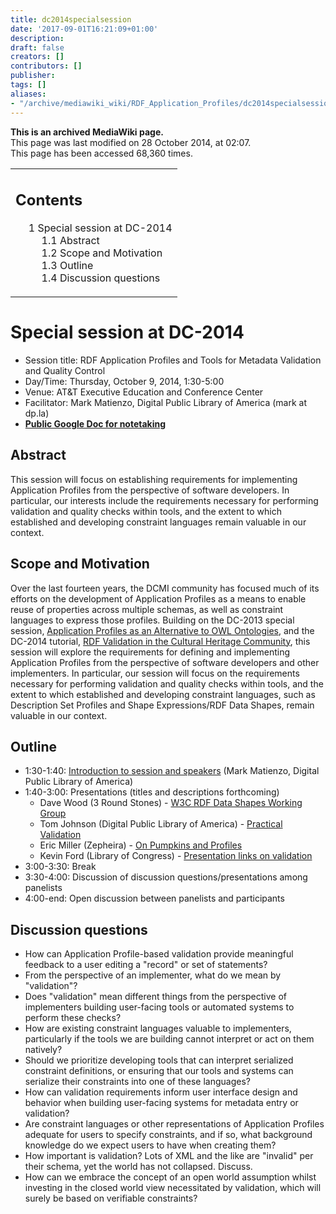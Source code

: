 ```yaml
---
title: dc2014specialsession
date: '2017-09-01T16:21:09+01:00'
description: 
draft: false
creators: []
contributors: []
publisher: 
tags: []
aliases:
- "/archive/mediawiki_wiki/RDF_Application_Profiles/dc2014specialsession.html"
---
```


 **This is an archived MediaWiki page.**  
This page was last modified on 28 October 2014, at 02:07.  
This page has been accessed 68,360 times.

<table id="toc" class="toc">
  <tr>
    <td>
      <div id="toctitle">
        <h2>Contents</h2>
      </div>
      <ul>
        <li class="toclevel-1 tocsection-1">
          <a href="#Special_session_at_DC-2014"><span class="tocnumber">1</span> <span class="toctext">Special session at DC-2014</span></a>
          <ul>
            <li class="toclevel-2 tocsection-2"><a href="#Abstract"><span class="tocnumber">1.1</span> <span class="toctext">Abstract</span></a></li>
            <li class="toclevel-2 tocsection-3"><a href="#Scope_and_Motivation"><span class="tocnumber">1.2</span> <span class="toctext">Scope and Motivation</span></a></li>
            <li class="toclevel-2 tocsection-4"><a href="#Outline"><span class="tocnumber">1.3</span> <span class="toctext">Outline</span></a></li>
            <li class="toclevel-2 tocsection-5"><a href="#Discussion_questions"><span class="tocnumber">1.4</span> <span class="toctext">Discussion questions</span></a></li>
          </ul>
        </li>
      </ul>
    </td>
  </tr>
</table>

# Special session at DC-2014 

- Session title: RDF Application Profiles and Tools for Metadata Validation and Quality Control
- Day/Time: Thursday, October 9, 2014, 1:30-5:00
- Venue: AT&T Executive Education and Conference Center
- Facilitator: Mark Matienzo, Digital Public Library of America (mark at dp.la)
- **[Public Google Doc for notetaking](https://docs.google.com/document/d/1ExmMZCg5mApOzNAHvL4pDS_geHuoWcj26nNW3vmmiRM/edit)**

## Abstract 

This session will focus on establishing requirements for implementing Application Profiles from the perspective of software developers. In particular, our interests include the requirements necessary for performing validation and quality checks within tools, and the extent to which established and developing constraint languages remain valuable in our context.

## Scope and Motivation 

Over the last fourteen years, the DCMI community has focused much of its efforts on the development of Application Profiles as a means to enable reuse of properties across multiple schemas, as well as constraint languages to express those profiles. Building on the DC-2013 special session, [Application Profiles as an Alternative to OWL Ontologies](http://dcevents.dublincore.org/IntConf/index/pages/view/APaltOO), and the DC-2014 tutorial, [RDF Validation in the Cultural Heritage Community](/archive/mediawiki_wiki/RDF_Application_Profiles/dc2014 "RDF Application Profiles/dc2014"), this session will explore the requirements for defining and implementing Application Profiles from the perspective of software developers and other implementers. In particular, our session will focus on the requirements necessary for performing validation and quality checks within tools, and the extent to which established and developing constraint languages, such as Description Set Profiles and Shape Expressions/RDF Data Shapes, remain valuable in our context.

## Outline 

- 1:30-1:40: [Introduction to session and speakers](https://docs.google.com/a/dp.la/presentation/d/1_PBUH2eC2HeH_PYsj51a_O9b6b81pMHvVItK7aynNXU/edit#slide=id.p) (Mark Matienzo, Digital Public Library of America)
- 1:40-3:00: Presentations (titles and descriptions forthcoming)
  - Dave Wood (3 Round Stones) - [W3C RDF Data Shapes Working Group](http://www.slideshare.net/3roundstones/w3c-data-shapes-working-group)
  - Tom Johnson (Digital Public Library of America) - [Practical Validation](http://bit.ly/dcmi14-rdf)
  - Eric Miller (Zepheira) - [On Pumpkins and Profiles](http://dcevents.dublincore.org/IntConf/dc-2014/paper/view/214/351)
  - Kevin Ford (Library of Congress) - [Presentation links on validation](http://3windmills.com/validation-links.html)
- 3:00-3:30: Break
- 3:30-4:00: Discussion of discussion questions/presentations among panelists
- 4:00-end: Open discussion between panelists and participants

## Discussion questions 

- How can Application Profile-based validation provide meaningful feedback to a user editing a "record" or set of statements?
- From the perspective of an implementer, what do we mean by "validation"?
- Does "validation" mean different things from the perspective of implementers building user-facing tools or automated systems to perform these checks?
- How are existing constraint languages valuable to implementers, particularly if the tools we are building cannot interpret or act on them natively?
- Should we prioritize developing tools that can interpret serialized constraint definitions, or ensuring that our tools and systems can serialize their constraints into one of these languages?
- How can validation requirements inform user interface design and behavior when building user-facing systems for metadata entry or validation?
- Are constraint languages or other representations of Application Profiles adequate for users to specify constraints, and if so, what background knowledge do we expect users to have when creating them?
- How important is validation? Lots of XML and the like are "invalid" per their schema, yet the world has not collapsed. Discuss.
- How can we embrace the concept of an open world assumption whilst investing in the closed world view necessitated by validation, which will surely be based on verifiable constraints?


